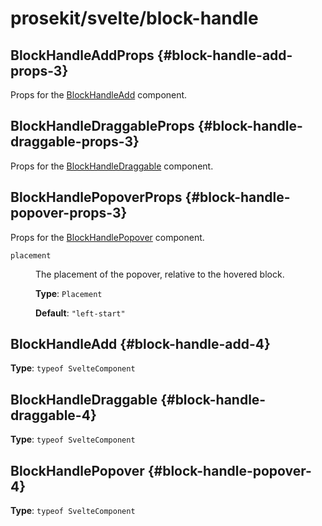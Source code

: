 # prosekit/svelte/block-handle

## BlockHandleAddProps {#block-handle-add-props-3}

Props for the [BlockHandleAdd](block-handle.md#block-handle-add-4) component.

## BlockHandleDraggableProps {#block-handle-draggable-props-3}

Props for the [BlockHandleDraggable](block-handle.md#block-handle-draggable-4) component.

## BlockHandlePopoverProps {#block-handle-popover-props-3}

Props for the [BlockHandlePopover](block-handle.md#block-handle-popover-4) component.

<dl>

<dt>

`placement`

</dt>

<dd>

The placement of the popover, relative to the hovered block.

**Type**: `Placement`

**Default**: `"left-start"`

</dd>

</dl>

## BlockHandleAdd {#block-handle-add-4}

**Type**: `typeof SvelteComponent`

## BlockHandleDraggable {#block-handle-draggable-4}

**Type**: `typeof SvelteComponent`

## BlockHandlePopover {#block-handle-popover-4}

**Type**: `typeof SvelteComponent`
